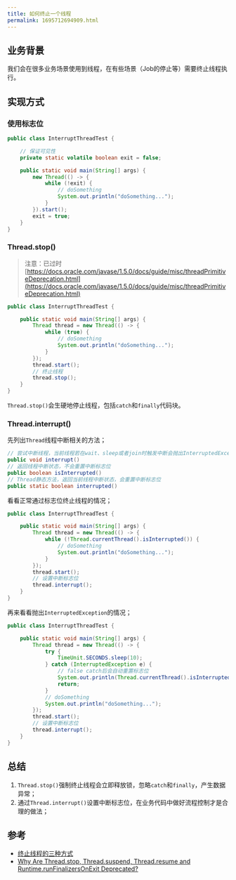 ```yaml
---
title: 如何终止一个线程
permalink: 1695712694909.html
---
```


## 业务背景

我们会在很多业务场景使用到线程，在有些场景（Job的停止等）需要终止线程执行。

## 实现方式

### 使用标志位

```java
public class InterruptThreadTest {

    // 保证可见性
    private static volatile boolean exit = false;

    public static void main(String[] args) {
        new Thread(() -> {
            while (!exit) {
                // doSomething
                System.out.println("doSomething...");
            }
        }).start();
        exit = true;
    }
}
```

### Thread.stop()

> 注意：已过时 [https://docs.oracle.com/javase/1.5.0/docs/guide/misc/threadPrimitiveDeprecation.html](https://docs.oracle.com/javase/1.5.0/docs/guide/misc/threadPrimitiveDeprecation.html)

```java
public class InterruptThreadTest {

    public static void main(String[] args) {
        Thread thread = new Thread(() -> {
            while (true) {
                // doSomething
                System.out.println("doSomething...");
            }
        });
        thread.start();
        // 终止线程
        thread.stop();
    }
}
```

`Thread.stop()`会生硬地停止线程，包括`catch`和`finally`代码块。

### Thread.interrupt()

先列出`Thread`线程中断相关的方法；

```java
// 尝试中断线程，当前线程若在wait、sleep或者join时触发中断会抛出InterruptedException，否者仅设置线程中断标志位
public void interrupt()
// 返回线程中断状态，不会重置中断标志位
public boolean isInterrupted()
// Thread静态方法，返回当前线程中断状态，会重置中断标志位
public static boolean interrupted()
```

看看正常通过标志位终止线程的情况；

```java
public class InterruptThreadTest {

    public static void main(String[] args) {
        Thread thread = new Thread(() -> {
            while (!Thread.currentThread().isInterrupted()) {
                // doSomething
                System.out.println("doSomething...");
            }
        });
        thread.start();
        // 设置中断标志位
        thread.interrupt();
    }
}
```

再来看看抛出`InterruptedException`的情况；

```java
public class InterruptThreadTest {

    public static void main(String[] args) {
        Thread thread = new Thread(() -> {
            try {
                TimeUnit.SECONDS.sleep(10);
            } catch (InterruptedException e) {
                // false catch后会自动重置标志位
                System.out.println(Thread.currentThread().isInterrupted());
                return;
            }
            // doSomething
            System.out.println("doSomething...");
        });
        thread.start();
        // 设置中断标志位
        thread.interrupt();
    }
}
```

## 总结

1. `Thread.stop()`强制终止线程会立即释放锁，忽略`catch`和`finally`，产生数据异常；
2. 通过`Thread.interrupt()`设置中断标志位，在业务代码中做好流程控制才是合理的做法；

## 参考

- [终止线程的三种方式](https://www.cnblogs.com/liyutian/p/10196044.html)
- [Why Are Thread.stop, Thread.suspend,
Thread.resume and Runtime.runFinalizersOnExit Deprecated?](https://docs.oracle.com/javase/1.5.0/docs/guide/misc/threadPrimitiveDeprecation.html)
